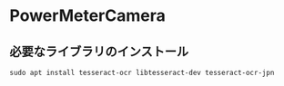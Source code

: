 
# PowerMeterCamera

## 必要なライブラリのインストール
```
sudo apt install tesseract-ocr libtesseract-dev tesseract-ocr-jpn
```
